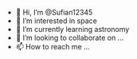 - 👋 Hi, I’m @Sufian12345
- 👀 I’m interested in space
- 🌱 I’m currently learning astronomy
- 💞️ I’m looking to collaborate on ...
- 📫 How to reach me ...

<!---
Sufian12345/Sufian12345 is a ✨ special ✨ repository because its `README.md` (this file) appears on your GitHub profile.
You can click the Preview link to take a look at your changes.
--->
